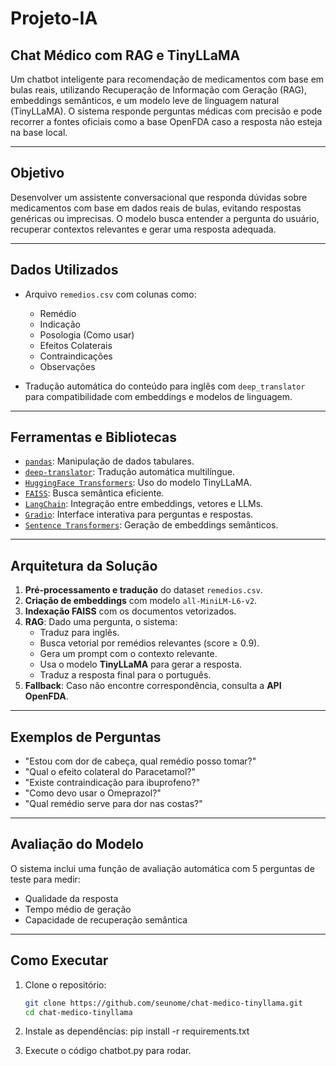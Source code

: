 # Projeto-IA

## Chat Médico com RAG e TinyLLaMA

Um chatbot inteligente para recomendação de medicamentos com base em bulas reais, utilizando Recuperação de Informação com Geração (RAG), embeddings semânticos, e um modelo leve de linguagem natural (TinyLLaMA). O sistema responde perguntas médicas com precisão e pode recorrer a fontes oficiais como a base OpenFDA caso a resposta não esteja na base local.

---

##  Objetivo

Desenvolver um assistente conversacional que responda dúvidas sobre medicamentos com base em dados reais de bulas, evitando respostas genéricas ou imprecisas. O modelo busca entender a pergunta do usuário, recuperar contextos relevantes e gerar uma resposta adequada.

---

##  Dados Utilizados

- Arquivo `remedios.csv` com colunas como:
  - Remédio
  - Indicação
  - Posologia (Como usar)
  - Efeitos Colaterais
  - Contraindicações
  - Observações

- Tradução automática do conteúdo para inglês com `deep_translator` para compatibilidade com embeddings e modelos de linguagem.

---

##  Ferramentas e Bibliotecas

- [`pandas`](https://pandas.pydata.org/): Manipulação de dados tabulares.
- [`deep-translator`](https://pypi.org/project/deep-translator/): Tradução automática multilíngue.
- [`HuggingFace Transformers`](https://huggingface.co/transformers/): Uso do modelo TinyLLaMA.
- [`FAISS`](https://github.com/facebookresearch/faiss): Busca semântica eficiente.
- [`LangChain`](https://www.langchain.com/): Integração entre embeddings, vetores e LLMs.
- [`Gradio`](https://www.gradio.app/): Interface interativa para perguntas e respostas.
- [`Sentence Transformers`](https://www.sbert.net/): Geração de embeddings semânticos.

---

##  Arquitetura da Solução

1. **Pré-processamento e tradução** do dataset `remedios.csv`.
2. **Criação de embeddings** com modelo `all-MiniLM-L6-v2`.
3. **Indexação FAISS** com os documentos vetorizados.
4. **RAG**: Dado uma pergunta, o sistema:
   - Traduz para inglês.
   - Busca vetorial por remédios relevantes (score ≥ 0.9).
   - Gera um prompt com o contexto relevante.
   - Usa o modelo **TinyLLaMA** para gerar a resposta.
   - Traduz a resposta final para o português.
5. **Fallback**: Caso não encontre correspondência, consulta a **API OpenFDA**.

---

##  Exemplos de Perguntas

- "Estou com dor de cabeça, qual remédio posso tomar?"
- "Qual o efeito colateral do Paracetamol?"
- "Existe contraindicação para ibuprofeno?"
- "Como devo usar o Omeprazol?"
- "Qual remédio serve para dor nas costas?"

---

##  Avaliação do Modelo

O sistema inclui uma função de avaliação automática com 5 perguntas de teste para medir:

- Qualidade da resposta
- Tempo médio de geração
- Capacidade de recuperação semântica

---

##  Como Executar

1. Clone o repositório:
   ```bash
   git clone https://github.com/seunome/chat-medico-tinyllama.git
   cd chat-medico-tinyllama

2. Instale as dependências:
   pip install -r requirements.txt
   
3. Execute o código chatbot.py para rodar.
